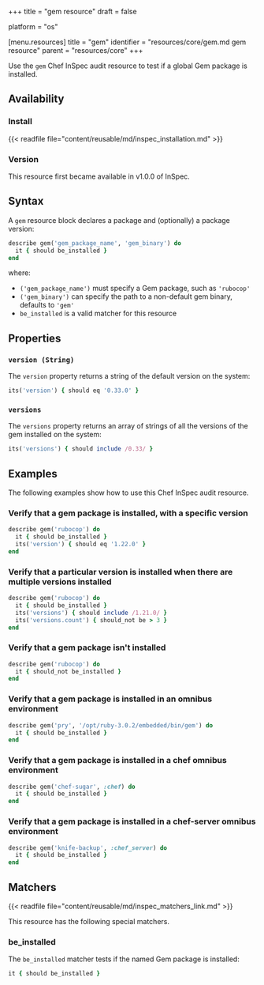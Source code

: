 +++
title = "gem resource"
draft = false

platform = "os"

[menu.resources]
    title = "gem"
    identifier = "resources/core/gem.md gem resource"
    parent = "resources/core"
+++

Use the `gem` Chef InSpec audit resource to test if a global Gem package is installed.

## Availability

### Install

{{< readfile file="content/reusable/md/inspec_installation.md" >}}

### Version

This resource first became available in v1.0.0 of InSpec.

## Syntax

A `gem` resource block declares a package and (optionally) a package version:

```ruby
describe gem('gem_package_name', 'gem_binary') do
  it { should be_installed }
end
```

where:

- `('gem_package_name')` must specify a Gem package, such as `'rubocop'`
- `('gem_binary')` can specify the path to a non-default gem binary, defaults to `'gem'`
- `be_installed` is a valid matcher for this resource

## Properties

### `version (String)`

The `version` property returns a string of the default version on the system:

```ruby
its('version') { should eq '0.33.0' }
```

### `versions`

The `versions` property returns an array of strings of all the versions of the gem installed on the system:

```ruby
its('versions') { should include /0.33/ }
```

## Examples

The following examples show how to use this Chef InSpec audit resource.

### Verify that a gem package is installed, with a specific version

```ruby
describe gem('rubocop') do
  it { should be_installed }
  its('version') { should eq '1.22.0' }
end
```

### Verify that a particular version is installed when there are multiple versions installed

```ruby
describe gem('rubocop') do
  it { should be_installed }
  its('versions') { should include /1.21.0/ }
  its('versions.count') { should_not be > 3 }
end
```

### Verify that a gem package isn't installed

```ruby
describe gem('rubocop') do
  it { should_not be_installed }
end
```

### Verify that a gem package is installed in an omnibus environment

```ruby
describe gem('pry', '/opt/ruby-3.0.2/embedded/bin/gem') do
  it { should be_installed }
end
```

### Verify that a gem package is installed in a chef omnibus environment

```ruby
describe gem('chef-sugar', :chef) do
  it { should be_installed }
end
```

### Verify that a gem package is installed in a chef-server omnibus environment

```ruby
describe gem('knife-backup', :chef_server) do
  it { should be_installed }
end
```

## Matchers

{{< readfile file="content/reusable/md/inspec_matchers_link.md" >}}

This resource has the following special matchers.

### be_installed

The `be_installed` matcher tests if the named Gem package is installed:

```ruby
it { should be_installed }
```
